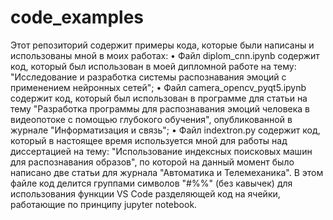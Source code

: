 # code_examples
Этот репозиторий содержит примеры кода, которые были написаны и использованы мной в моих работах:
• Файл diplom_cnn.ipynb содержит код, который был использован в моей дипломной работе на тему: "Исследование и разработка системы распознавания эмоций с применением нейронных сетей";
• Файл camera_opencv_pyqt5.ipynb содержит код, который был использован в программе для статьи на тему "Разработка программы для распознавания эмоций человека в видеопотоке с помощью глубокого обучения", опубликованной в журнале "Информатизация и связь";
• Файл indextron.py содержит код, который в настоящее время используется мной для работы над диссертацией на тему: "Использование индексных поисковых машин для распознавания образов", по которой на данный момент было написано две статьи для журнала "Автоматика и Телемеханика". В этом файле код делится группами символов "#%%" (без кавычек) для использования функции VS Code разделяющей код на ячейки, работающие по принципу jupyter notebook.
